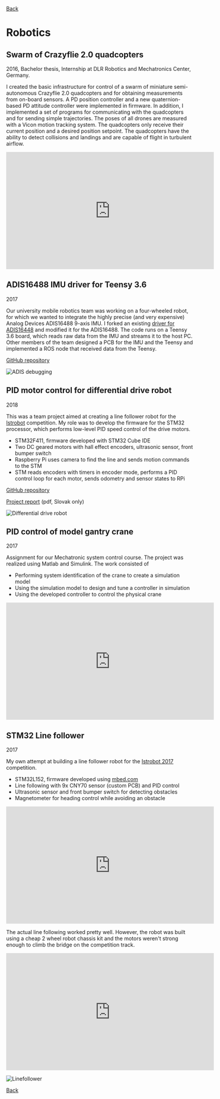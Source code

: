 [Back](https://3zuli.github.io/)

# Robotics

## Swarm of Crazyflie 2.0 quadcopters
2016, Bachelor thesis, Internship at DLR Robotics and Mechatronics Center, Germany.

I created the basic infrastructure for control of a swarm of miniature semi-autonomous Crazyflie 2.0 quadcopters and for obtaining measurements from on-board sensors. A PD position controller and a new quaternion-based PD attitude controller were implemented in firmware. In addition, I implemented a set of programs for communicating with the quadcopters and for sending simple trajectories. The poses of all drones are measured with a Vicon motion tracking system. The quadcopters only receive their current position and a desired position setpoint. The quadcopters have the ability to detect collisions and landings and are capable of flight in turbulent airflow.

<iframe width="560" height="315" src="https://www.youtube.com/embed/LXng1v8lwbk" title="YouTube video player" frameborder="0" allow="accelerometer; autoplay; clipboard-write; encrypted-media; gyroscope; picture-in-picture" allowfullscreen></iframe>


## ADIS16488 IMU driver for Teensy 3.6
2017

Our university mobile robotics team was working on a four-wheeled robot, for which we wanted to integrate the highly precise (and very expensive) Analog Devices ADIS16488 9-axis IMU. I forked an existing [driver for ADIS16448](https://github.com/juchong/ADIS16448-Arduino-Teensy) and modified it for the ADIS16488. The code runs on a Teensy 3.6 board, which reads raw data from the IMU and streams it to the host PC. Other members of the team designed a PCB for the IMU and the Teensy and implemented a ROS node that received data from the Teensy.

[GitHub repository](https://github.com/3zuli/ADIS16488_regtest)

![ADIS debugging](img/adis_surgery.jpg)


## PID motor control for differential drive robot
2018

This was a team project aimed at creating a line follower robot for the [Istrobot](http://www.robotika.sk/contest/) competition. My role was to develop the firmware for the STM32 processor, which performs low-level PID speed control of the drive motors.
- STM32F411, firmware developed with STM32 Cube IDE
- Two DC geared motors with hall effect encoders, ultrasonic sensor, front bumper switch
- Raspberry Pi uses camera to find the line and sends motion commands to the STM
- STM reads encoders with timers in encoder mode, performs a PID control loop for each motor, sends odometry and sensor states to RPi

[GitHub repository](https://github.com/3zuli/mprojbot)

[Project report](https://github.com/3zuli/mprojbot/blob/master/doc/MPROJ_robot_dokumentacia.pdf) (pdf, Slovak only)

![Differential drive robot](img/mprojbot.jpg)


## PID control of model gantry crane
2017

Assignment for our Mechatronic system control course. The project was realized using Matlab and Simulink. The work consisted of
- Performing system identification of the crane to create a simulation model
- Using the simulation model to design and tune a controller in simulation
- Using the developed controller to control the physical crane

<iframe width="560" height="315" src="https://www.youtube.com/embed/uhP8vmintfc" title="YouTube video player" frameborder="0" allow="accelerometer; autoplay; clipboard-write; encrypted-media; gyroscope; picture-in-picture" allowfullscreen></iframe>


## STM32 Line follower
2017

My own attempt at building a line follower robot for the [Istrobot 2017](http://www.robotika.sk/contest/2017/index.php) competition.
- STM32L152, firmware developed using [mbed.com](mbed.com)
- Line following with 9x CNY70 sensor (custom PCB) and PID control
- Ultrasonic sensor and front bumper switch for detecting obstacles
- Magnetometer for heading control while avoiding an obstacle

<iframe width="560" height="315" src="https://www.youtube.com/embed/kqh9bCNCvxU" title="YouTube video player" frameborder="0" allow="accelerometer; autoplay; clipboard-write; encrypted-media; gyroscope; picture-in-picture" allowfullscreen></iframe>

The actual line following worked pretty well. However, the robot was built using a cheap 2 wheel robot chassis kit and the motors weren't strong enough to climb the bridge on the competition track. 

<iframe width="560" height="315" src="https://www.youtube.com/embed/DYZh-zOFRCg" title="YouTube video player" frameborder="0" allow="accelerometer; autoplay; clipboard-write; encrypted-media; gyroscope; picture-in-picture" allowfullscreen></iframe>

![Linefollower](img/linefollower.jpg)


<!-- # Research -->
<!-- circular avoidance -->

[Back](https://3zuli.github.io/)
